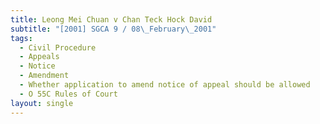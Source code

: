 ```yaml
---
title: Leong Mei Chuan v Chan Teck Hock David
subtitle: "[2001] SGCA 9 / 08\_February\_2001"
tags:
  - Civil Procedure
  - Appeals
  - Notice
  - Amendment
  - Whether application to amend notice of appeal should be allowed
  - O 55C Rules of Court
layout: single
---
```


